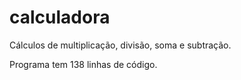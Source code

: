 # calculadora

Cálculos de multiplicação, divisão, soma e subtração.

Programa tem 138 linhas de código.
